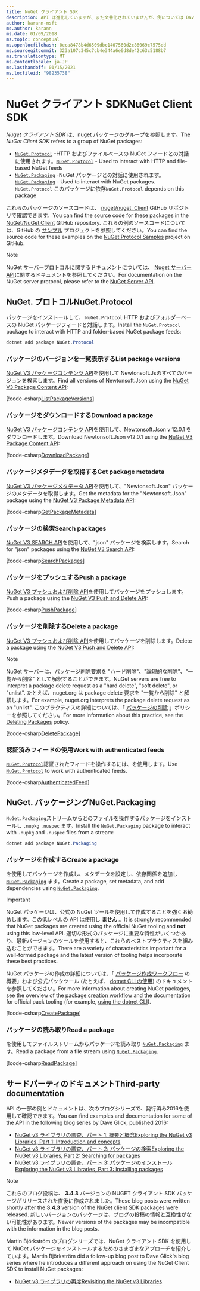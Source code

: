 ```yaml
---
title: NuGet クライアント SDK
description: API は進化していますが、まだ文書化されていませんが、例については Dave Glick のブログを参照してください。
author: karann-msft
ms.author: karann
ms.date: 01/09/2018
ms.topic: conceptual
ms.openlocfilehash: 0eca8478b4d6509dbc1407560d2c86069c7575dd
ms.sourcegitcommit: 323a107c345c7cb4e344a6e6d8de42c63c5188b7
ms.translationtype: MT
ms.contentlocale: ja-JP
ms.lasthandoff: 01/15/2021
ms.locfileid: "98235738"
---
```

# <a name="nuget-client-sdk"></a><span data-ttu-id="d3ca7-103">NuGet クライアント SDK</span><span class="sxs-lookup"><span data-stu-id="d3ca7-103">NuGet Client SDK</span></span>

<span data-ttu-id="d3ca7-104">*Nuget クライアント SDK* は、nuget パッケージのグループを参照します。</span><span class="sxs-lookup"><span data-stu-id="d3ca7-104">The *NuGet Client SDK* refers to a group of NuGet packages:</span></span>

* <span data-ttu-id="d3ca7-105">[`NuGet.Protocol`](https://www.nuget.org/packages/NuGet.Protocol) -HTTP およびファイルベースの NuGet フィードとの対話に使用されます。</span><span class="sxs-lookup"><span data-stu-id="d3ca7-105">[`NuGet.Protocol`](https://www.nuget.org/packages/NuGet.Protocol) - Used to interact with HTTP and file-based NuGet feeds</span></span>
* <span data-ttu-id="d3ca7-106">[`NuGet.Packaging`](https://www.nuget.org/packages/NuGet.Packaging) -NuGet パッケージとの対話に使用されます。</span><span class="sxs-lookup"><span data-stu-id="d3ca7-106">[`NuGet.Packaging`](https://www.nuget.org/packages/NuGet.Packaging) - Used to interact with NuGet packages.</span></span> <span data-ttu-id="d3ca7-107">`NuGet.Protocol` このパッケージに依存</span><span class="sxs-lookup"><span data-stu-id="d3ca7-107">`NuGet.Protocol` depends on this package</span></span>

<span data-ttu-id="d3ca7-108">これらのパッケージのソースコードは、 [nuget/nuget. Client](https://github.com/NuGet/NuGet.Client) GitHub リポジトリで確認できます。</span><span class="sxs-lookup"><span data-stu-id="d3ca7-108">You can find the source code for these packages in the [NuGet/NuGet.Client](https://github.com/NuGet/NuGet.Client) GitHub repository.</span></span>
<span data-ttu-id="d3ca7-109">これらの例のソースコードについては、GitHub の [サンプル](https://github.com/NuGet/Samples/tree/master/NuGetProtocolSamples) プロジェクトを参照してください。</span><span class="sxs-lookup"><span data-stu-id="d3ca7-109">You can find the source code for these examples on the [NuGet.Protocol.Samples](https://github.com/NuGet/Samples/tree/master/NuGetProtocolSamples) project on GitHub.</span></span>

> [!Note]
> <span data-ttu-id="d3ca7-110">NuGet サーバープロトコルに関するドキュメントについては、 [Nuget サーバー API](~/api/overview.md)に関するドキュメントを参照してください。</span><span class="sxs-lookup"><span data-stu-id="d3ca7-110">For documentation on the NuGet server protocol, please refer to the [NuGet Server API](~/api/overview.md).</span></span>

## <a name="nugetprotocol"></a><span data-ttu-id="d3ca7-111">NuGet. プロトコル</span><span class="sxs-lookup"><span data-stu-id="d3ca7-111">NuGet.Protocol</span></span>

<span data-ttu-id="d3ca7-112">パッケージをインストールして、 `NuGet.Protocol` HTTP およびフォルダーベースの NuGet パッケージフィードと対話します。</span><span class="sxs-lookup"><span data-stu-id="d3ca7-112">Install the `NuGet.Protocol` package to interact with HTTP and folder-based NuGet package feeds:</span></span>

```ps1
dotnet add package NuGet.Protocol
```

### <a name="list-package-versions"></a><span data-ttu-id="d3ca7-113">パッケージのバージョンを一覧表示する</span><span class="sxs-lookup"><span data-stu-id="d3ca7-113">List package versions</span></span>

<span data-ttu-id="d3ca7-114">[NuGet V3 パッケージコンテンツ API](../api/package-base-address-resource.md#enumerate-package-versions)を使用して Newtonsoft.Jsのすべてのバージョンを検索します。</span><span class="sxs-lookup"><span data-stu-id="d3ca7-114">Find all versions of Newtonsoft.Json using the [NuGet V3 Package Content API](../api/package-base-address-resource.md#enumerate-package-versions):</span></span>

[!code-csharp[ListPackageVersions](~/../nuget-samples/NuGetProtocolSamples/Program.cs?name=ListPackageVersions)]

### <a name="download-a-package"></a><span data-ttu-id="d3ca7-115">パッケージをダウンロードする</span><span class="sxs-lookup"><span data-stu-id="d3ca7-115">Download a package</span></span>

<span data-ttu-id="d3ca7-116">[NuGet V3 パッケージコンテンツ API](../api/package-base-address-resource.md)を使用して、Newtonsoft.Json v 12.0.1 をダウンロードします。</span><span class="sxs-lookup"><span data-stu-id="d3ca7-116">Download Newtonsoft.Json v12.0.1 using the [NuGet V3 Package Content API](../api/package-base-address-resource.md):</span></span>

[!code-csharp[DownloadPackage](~/../nuget-samples/NuGetProtocolSamples/Program.cs?name=DownloadPackage)]

### <a name="get-package-metadata"></a><span data-ttu-id="d3ca7-117">パッケージメタデータを取得する</span><span class="sxs-lookup"><span data-stu-id="d3ca7-117">Get package metadata</span></span>

<span data-ttu-id="d3ca7-118">[NuGet V3 パッケージメタデータ API](../api/registration-base-url-resource.md)を使用して、"Newtonsoft.Json" パッケージのメタデータを取得します。</span><span class="sxs-lookup"><span data-stu-id="d3ca7-118">Get the metadata for the "Newtonsoft.Json" package using the [NuGet V3 Package Metadata API](../api/registration-base-url-resource.md):</span></span>

[!code-csharp[GetPackageMetadata](~/../nuget-samples/NuGetProtocolSamples/Program.cs?name=GetPackageMetadata)]

### <a name="search-packages"></a><span data-ttu-id="d3ca7-119">パッケージの検索</span><span class="sxs-lookup"><span data-stu-id="d3ca7-119">Search packages</span></span>

<span data-ttu-id="d3ca7-120">[NuGet V3 SEARCH API](../api/search-query-service-resource.md)を使用して、"json" パッケージを検索します。</span><span class="sxs-lookup"><span data-stu-id="d3ca7-120">Search for "json" packages using the [NuGet V3 Search API](../api/search-query-service-resource.md):</span></span>

[!code-csharp[SearchPackages](~/../nuget-samples/NuGetProtocolSamples/Program.cs?name=SearchPackages)]

### <a name="push-a-package"></a><span data-ttu-id="d3ca7-121">パッケージをプッシュする</span><span class="sxs-lookup"><span data-stu-id="d3ca7-121">Push a package</span></span>

<span data-ttu-id="d3ca7-122">[NuGet V3 プッシュおよび削除 API](../api/package-publish-resource.md)を使用してパッケージをプッシュします。</span><span class="sxs-lookup"><span data-stu-id="d3ca7-122">Push a package using the [NuGet V3 Push and Delete API](../api/package-publish-resource.md):</span></span>

[!code-csharp[PushPackage](~/../nuget-samples/NuGetProtocolSamples/Program.cs?name=PushPackage)]

### <a name="delete-a-package"></a><span data-ttu-id="d3ca7-123">パッケージを削除する</span><span class="sxs-lookup"><span data-stu-id="d3ca7-123">Delete a package</span></span>

<span data-ttu-id="d3ca7-124">[NuGet V3 プッシュおよび削除 API](../api/package-publish-resource.md)を使用してパッケージを削除します。</span><span class="sxs-lookup"><span data-stu-id="d3ca7-124">Delete a package using the [NuGet V3 Push and Delete API](../api/package-publish-resource.md):</span></span>

> [!Note]
> <span data-ttu-id="d3ca7-125">NuGet サーバーは、パッケージ削除要求を "ハード削除"、"論理的な削除"、"一覧から削除" として解釈することができます。</span><span class="sxs-lookup"><span data-stu-id="d3ca7-125">NuGet servers are free to interpret a package delete request as a "hard delete", "soft delete", or "unlist".</span></span>
> <span data-ttu-id="d3ca7-126">たとえば、nuget.org は package delete 要求を "一覧から削除" と解釈します。</span><span class="sxs-lookup"><span data-stu-id="d3ca7-126">For example, nuget.org interprets the package delete request as an "unlist".</span></span> <span data-ttu-id="d3ca7-127">このプラクティスの詳細については、「 [パッケージの削除](../nuget-org/policies/deleting-packages.md) 」ポリシーを参照してください。</span><span class="sxs-lookup"><span data-stu-id="d3ca7-127">For more information about this practice, see the [Deleting Packages](../nuget-org/policies/deleting-packages.md) policy.</span></span>

[!code-csharp[DeletePackage](~/../nuget-samples/NuGetProtocolSamples/Program.cs?name=DeletePackage)]

### <a name="work-with-authenticated-feeds"></a><span data-ttu-id="d3ca7-128">認証済みフィードの使用</span><span class="sxs-lookup"><span data-stu-id="d3ca7-128">Work with authenticated feeds</span></span>

<span data-ttu-id="d3ca7-129">[`NuGet.Protocol`](https://www.nuget.org/packages/NuGet.Protocol)認証されたフィードを操作するには、を使用します。</span><span class="sxs-lookup"><span data-stu-id="d3ca7-129">Use [`NuGet.Protocol`](https://www.nuget.org/packages/NuGet.Protocol) to work with authenticated feeds.</span></span>

[!code-csharp[AuthenticatedFeed](~/../nuget-samples/NuGetProtocolSamples/Program.cs?name=AuthenticatedFeed)]

## <a name="nugetpackaging"></a><span data-ttu-id="d3ca7-130">NuGet. パッケージング</span><span class="sxs-lookup"><span data-stu-id="d3ca7-130">NuGet.Packaging</span></span>

<span data-ttu-id="d3ca7-131">`NuGet.Packaging`ストリームからとのファイルを操作するパッケージをインストールし `.nupkg` `.nuspec` ます。</span><span class="sxs-lookup"><span data-stu-id="d3ca7-131">Install the `NuGet.Packaging` package to interact with `.nupkg` and `.nuspec` files from a stream:</span></span>

```ps1
dotnet add package NuGet.Packaging
```

### <a name="create-a-package"></a><span data-ttu-id="d3ca7-132">パッケージを作成する</span><span class="sxs-lookup"><span data-stu-id="d3ca7-132">Create a package</span></span>

<span data-ttu-id="d3ca7-133">を使用してパッケージを作成し、メタデータを設定し、依存関係を追加し [`NuGet.Packaging`](https://www.nuget.org/packages/NuGet.Packaging) ます。</span><span class="sxs-lookup"><span data-stu-id="d3ca7-133">Create a package, set metadata, and add dependencies using [`NuGet.Packaging`](https://www.nuget.org/packages/NuGet.Packaging).</span></span>

> [!IMPORTANT]
> <span data-ttu-id="d3ca7-134">NuGet パッケージは、公式の NuGet ツールを使用して作成することを強くお勧めします。この低レベルの API は使用し **ません** 。</span><span class="sxs-lookup"><span data-stu-id="d3ca7-134">It is strongly recommended that NuGet packages are created using the official NuGet tooling and **not** using this low-level API.</span></span> <span data-ttu-id="d3ca7-135">適切な形式のパッケージに重要な特性がいくつかあり、最新バージョンのツールを使用すると、これらのベストプラクティスを組み込むことができます。</span><span class="sxs-lookup"><span data-stu-id="d3ca7-135">There are a variety of characteristics important for a well-formed package and the latest version of tooling helps incorporate these best practices.</span></span>
> 
> <span data-ttu-id="d3ca7-136">NuGet パッケージの作成の詳細については、「 [パッケージ作成ワークフロー](../create-packages/overview-and-workflow.md) の概要」および公式パックツール (たとえば、 [dotnet CLI の使用](../create-packages/creating-a-package-dotnet-cli.md)) のドキュメントを参照してください。</span><span class="sxs-lookup"><span data-stu-id="d3ca7-136">For more information about creating NuGet packages, see the overview of the [package creation workflow](../create-packages/overview-and-workflow.md) and the documentation for official pack tooling (for example, [using the dotnet CLI](../create-packages/creating-a-package-dotnet-cli.md)).</span></span>

[!code-csharp[CreatePackage](~/../nuget-samples/NuGetProtocolSamples/Program.cs?name=CreatePackage)]

### <a name="read-a-package"></a><span data-ttu-id="d3ca7-137">パッケージの読み取り</span><span class="sxs-lookup"><span data-stu-id="d3ca7-137">Read a package</span></span>

<span data-ttu-id="d3ca7-138">を使用してファイルストリームからパッケージを読み取り [`NuGet.Packaging`](https://www.nuget.org/packages/NuGet.Packaging) ます。</span><span class="sxs-lookup"><span data-stu-id="d3ca7-138">Read a package from a file stream using [`NuGet.Packaging`](https://www.nuget.org/packages/NuGet.Packaging).</span></span>

[!code-csharp[ReadPackage](~/../nuget-samples/NuGetProtocolSamples/Program.cs?name=ReadPackage)]

## <a name="third-party-documentation"></a><span data-ttu-id="d3ca7-139">サードパーティのドキュメント</span><span class="sxs-lookup"><span data-stu-id="d3ca7-139">Third-party documentation</span></span>

<span data-ttu-id="d3ca7-140">API の一部の例とドキュメントは、次のブログシリーズで、発行済み2016を使用して確認できます。</span><span class="sxs-lookup"><span data-stu-id="d3ca7-140">You can find examples and documentation for some of the API in the following blog series by Dave Glick, published 2016:</span></span>

- [<span data-ttu-id="d3ca7-141">NuGet v3 ライブラリの調査、パート 1: 概要と概念</span><span class="sxs-lookup"><span data-stu-id="d3ca7-141">Exploring the NuGet v3 Libraries, Part 1: Introduction and concepts</span></span>](http://daveaglick.com/posts/exploring-the-nuget-v3-libraries-part-1)
- [<span data-ttu-id="d3ca7-142">NuGet v3 ライブラリの調査、パート 2: パッケージの検索</span><span class="sxs-lookup"><span data-stu-id="d3ca7-142">Exploring the NuGet v3 Libraries, Part 2: Searching for packages</span></span>](http://daveaglick.com/posts/exploring-the-nuget-v3-libraries-part-2)
- [<span data-ttu-id="d3ca7-143">NuGet v3 ライブラリの調査、パート 3: パッケージのインストール</span><span class="sxs-lookup"><span data-stu-id="d3ca7-143">Exploring the NuGet v3 Libraries, Part 3: Installing packages</span></span>](http://daveaglick.com/posts/exploring-the-nuget-v3-libraries-part-3)

> [!Note]
> <span data-ttu-id="d3ca7-144">これらのブログ投稿は、 **3.4.3** バージョンの NUGET クライアント SDK パッケージがリリースされた直後に作成されました。</span><span class="sxs-lookup"><span data-stu-id="d3ca7-144">These blog posts were written shortly after the **3.4.3** version of the NuGet client SDK packages were released.</span></span>
> <span data-ttu-id="d3ca7-145">新しいバージョンのパッケージは、ブログの投稿の情報と互換性がない可能性があります。</span><span class="sxs-lookup"><span data-stu-id="d3ca7-145">Newer versions of the packages may be incompatible with the information in the blog posts.</span></span>

<span data-ttu-id="d3ca7-146">Martin Björkström のブログシリーズでは、NuGet クライアント SDK を使用して NuGet パッケージをインストールするためのさまざまなアプローチを紹介しています。</span><span class="sxs-lookup"><span data-stu-id="d3ca7-146">Martin Björkström did a follow-up blog post to Dave Glick's blog series where he introduces a different approach on using the NuGet Client SDK to install NuGet packages:</span></span>

- [<span data-ttu-id="d3ca7-147">NuGet v3 ライブラリの再度</span><span class="sxs-lookup"><span data-stu-id="d3ca7-147">Revisiting the NuGet v3 Libraries</span></span>](https://martinbjorkstrom.com/posts/2018-09-19-revisiting-nuget-client-libraries)
